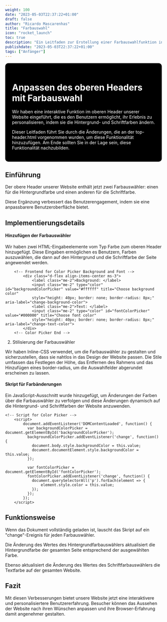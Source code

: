 ```yaml
---
weight: 100
date: "2023-05-03T22:37:22+01:00"
draft: false
author: "Ricardo Mascarenhas"
title: "Farbauswahl"
icon: "rocket_launch"
toc: true
description: "Ein Leitfaden zur Erstellung einer Farbauswahlfunktion in Lotus Docs"
publishdate: "2023-05-03T22:37:22+01:00"
tags: ["Anfänger"]
---
```


<div style="border: 2px solid black; padding: 20px; background-color: black; color: white; border-radius: 10px;">

# Anpassen des oberen Headers mit Farbauswahl

Wir haben eine interaktive Funktion im oberen Header unserer Website eingeführt, die es den Benutzern ermöglicht, ihr Erlebnis zu personalisieren, indem sie die Hintergrund- und Schriftfarben ändern.

Dieser Leitfaden führt Sie durch die Änderungen, die an der top-header.html vorgenommen wurden, um diese Funktionalität hinzuzufügen. Am Ende sollten Sie in der Lage sein, diese Funktionalität nachzubilden.

</div>


## Einführung

Der obere Header unserer Website enthält jetzt zwei Farbauswähler: einen für die Hintergrundfarbe und einen anderen für die Schriftfarbe.

Diese Ergänzung verbessert das Benutzerengagement, indem sie eine anpassbarere Benutzeroberfläche bietet.

## Implementierungsdetails

#### Hinzufügen der Farbauswähler

Wir haben zwei HTML-Eingabeelemente vom Typ Farbe zum oberen Header hinzugefügt. Diese Eingaben ermöglichen es Benutzern, Farben auszuwählen, die dann auf den Hintergrund und die Schriftfarbe der Seite angewendet werden.



```shell
    <!-- Frontend for Color Picker Background and Font -->
        <div class="d-flex align-items-center ms-3">
            <label class="me-2">Background: </label>
            <input class="me-2" type="color" id="backgroundColorPicker" value="#ffffff" title="Choose background color"
            style="height: 40px; border: none; border-radius: 8px;" aria-label="change-background-color">
            <label class="me-2">Text: </label>
            <input class="me-2" type="color" id="fontColorPicker" value="#000000" title="Choose font color"
            style="height: 40px; border: none; border-radius: 8px;" aria-label="change-text-color">
        </div>
    <!-- Color Picker End -->
```

2. Stilisierung der Farbauswähler


Wir haben Inline-CSS verwendet, um die Farbauswähler zu gestalten und sicherzustellen, dass sie nahtlos in das Design der Website passen. Die Stile umfassen das Festlegen der Höhe, das Entfernen des Rahmens und das Hinzufügen eines border-radius, um die Auswahlfelder abgerundet erscheinen zu lassen.



#### Skript für Farbänderungen

Ein JavaScript-Ausschnitt wurde hinzugefügt, um Änderungen der Farben über die Farbauswähler zu verfolgen und diese Änderungen dynamisch auf die Hintergrund- und Schriftfarben der Website anzuwenden.


```shell
<!-- Script for Color Picker -->
    <script>
        document.addEventListener('DOMContentLoaded', function() {
          var backgroundColorPicker = document.getElementById('backgroundColorPicker');
          backgroundColorPicker.addEventListener('change', function() {
            document.body.style.backgroundColor = this.value;
            document.documentElement.style.backgroundColor = this.value;
          });
      
          var fontColorPicker = document.getElementById('fontColorPicker');
          fontColorPicker.addEventListener('change', function() {
            document.querySelectorAll('p').forEach(element => {
                element.style.color = this.value;
            });
          });
        });
    </script>
```


## Funktionsweise

Wenn das Dokument vollständig geladen ist, lauscht das Skript auf ein "change"-Ereignis für jeden Farbauswähler.

Die Änderung des Wertes des Hintergrundfarbauswählers aktualisiert die Hintergrundfarbe der gesamten Seite entsprechend der ausgewählten Farbe.

Ebenso aktualisiert die Änderung des Wertes des Schriftfarbauswählers die Textfarbe auf der gesamten Website.

## Fazit

Mit diesen Verbesserungen bietet unsere Website jetzt eine interaktivere und personalisiertere Benutzererfahrung. Besucher können das Aussehen der Website nach ihren Wünschen anpassen und ihre Browser-Erfahrung damit angenehmer gestalten.